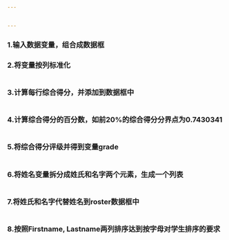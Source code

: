 ```yaml
---


---
```


<h3 id="输入数据变量，组合成数据框-">1.输入数据变量，组合成数据框 <img src="https://raw.githubusercontent.com/ZYyli/bioinfosoftware/master/2022/10/03/b26l79JxLhUFzcdt.png" alt=""></h3>
<h3 id="将变量按列标准化">2.将变量按列标准化</h3>
<p><img src="https://raw.githubusercontent.com/ZYyli/bioinfosoftware/master/2022/10/03/72R1K2QAR7SDPOTQ.png" alt=""></p>
<h3 id="计算每行综合得分，并添加到数据框中">3.计算每行综合得分，并添加到数据框中</h3>
<p><img src="https://raw.githubusercontent.com/ZYyli/bioinfosoftware/master/2022/10/03/J4lHzvY0Z89VnM31.png" alt=""></p>
<h3 id="计算综合得分的百分数，如前20的综合得分分界点为0.7430341">4.计算综合得分的百分数，如前20%的综合得分分界点为0.7430341</h3>
<p><img src="https://raw.githubusercontent.com/ZYyli/bioinfosoftware/master/2022/10/03/Bu7zkOxJv53Kpy8O.png" alt=""></p>
<h3 id="将综合得分评级并得到变量grade">5.将综合得分评级并得到变量grade</h3>
<p><img src="https://raw.githubusercontent.com/ZYyli/bioinfosoftware/master/2022/10/03/xcstkfk5buKT7pj3.png" alt=""></p>
<h3 id="将姓名变量拆分成姓氏和名字两个元素，生成一个列表">6.将姓名变量拆分成姓氏和名字两个元素，生成一个列表</h3>
<p><img src="https://raw.githubusercontent.com/ZYyli/bioinfosoftware/master/2022/10/03/A59BBbaZ8RwjNFay.png" alt=""></p>
<h3 id="将姓氏和名字代替姓名到roster数据框中">7.将姓氏和名字代替姓名到roster数据框中</h3>
<p><img src="https://raw.githubusercontent.com/ZYyli/bioinfosoftware/master/2022/10/03/IinPxrqyWQ6b4iwD.png" alt=""></p>
<h3 id="按照firstname-lastname两列排序达到按字母对学生排序的要求">8.按照Firstname, Lastname两列排序达到按字母对学生排序的要求</h3>
<p><img src="https://raw.githubusercontent.com/ZYyli/bioinfosoftware/master/2022/10/03/iKQuAwxvRmGY3S34.png" alt=""></p>

